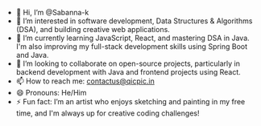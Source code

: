 - 👋 Hi, I’m @Sabanna-k
- 👀 I’m interested in software development, Data Structures & Algorithms (DSA), and building creative web applications.
- 🌱 I’m currently learning JavaScript, React, and mastering DSA in Java. I'm also improving my full-stack development skills using Spring Boot and Java.
- 💞️ I’m looking to collaborate on open-source projects, particularly in backend development with Java and frontend projects using React.
- 📫 How to reach me: contactus@qicpic.in
- 😄 Pronouns: He/Him
- ⚡ Fun fact: I’m an artist who enjoys sketching and painting in my free time, and I'm always up for creative coding challenges!
